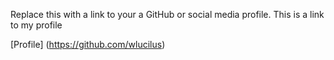 Replace this with a link to your a GitHub or social media profile.
This is a link to my profile

[Profile] (https://github.com/wlucilus)
